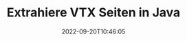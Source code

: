 ---
############################# Static ############################
layout: "auto-gen-merger"
date: 2022-09-20T10:46:05
draft: false
otherformats: mhtml odp ods odt one otp ott pdf pps ppsx ppt pptx rtf tex vdx vsdm

############################# Head ############################
head_title: "Extrahiere VTX Seiten in Java"
head_description: "Extrahieren Sie schnell Seiten aus einer VTX-Datei in Java. Speichern Sie das neue Dokument mit den ausgewählten Seiten mithilfe der Documents Merger API."

############################# Header ############################
title: "Extrahiere VTX Seiten in Java"
description: "Extrahieren Sie VTX-Seiten mit ein paar Zeilen Java-Code."
bg_image: "https://cms.admin.containerize.com/templates/aspose/App_Themes/V3/images/bg/header1.png"
bg_overlay: false
button:
    enable: true
    icon: "fas fa-arrow-down"
    label: "Download kostenlose Testversion"
    link: "https://downloads.groupdocs.com/merger/java"

############################# SubMenu ############################
submenu:
    enable: true

    left:
        img_alt: "GroupDocs.Merger for Java"
        image: "https://cms.admin.containerize.com/templates/groupdocs/images/product-logos/90x90-noborder/groupdocs-merger-java.png"
        product: "GroupDocs.Merger"
        platform: "Java"

    middle:
        button:

            # button loop
            - link: "https://apireference.groupdocs.com/merger/java"
              text: "API-Referenz"

            # button loop
            - link: "https://github.com/groupdocs-merger"
              text: "Codebeispiele"

            # button loop
            - link: "https://products.groupdocs.app/merger/family"
              text: "Live-Demos"

            # button loop
            - link: "https://purchase.groupdocs.com/pricing/merger/java"
              text: "Preisgestaltung"

    right:
        link_download: "https://downloads.groupdocs.com/merger"
        link_learn: "https://docs.groupdocs.com/merger/java"
        link_buy: "https://purchase.groupdocs.com"

############################# About ############################
about:
    enable: true
    title: "Über die GroupDocs.Merger for Java-API"
    content: |
        [GroupDocs.Merger for Java](/de/merger/java/) bietet eine einfache Lösung zum sicheren Zusammenführen und Teilen zwischen einer Vielzahl von Dokumentformaten, einschließlich PDF, Microsoft Office (Word, Excel, PowerPoint , OneNote), OpenDocument, HTML, Bilder und viele andere in Java-Anwendungen. Durch Hinzufügen von nur wenigen Codezeilen können Sie mehrere Dokumentoperationen ausführen, z. B. Verschieben, Entfernen, Drehen, Austauschen, Extrahieren oder Ändern der Ausrichtung von Seiten innerhalb der Dokumente. Die API zum Zusammenführen von Dokumenten unterstützt auch die Vorschau von Dokumentseiten als Bild, um die Dokumentstruktur, die Formatierung und den Inhalt auf der Seite zu analysieren.
        
        GroupDocs.Merger API ist die richtige Wahl für Unternehmenslösungen, die Funktionen zum Extrahieren von Dateiseiten benötigen. Diese APIs werden auf allen wichtigen Betriebssystemen und Plattformen einschließlich J2SE 7.0 (1.7), J2SE 8.0 (1.8), Java 10 gut unterstützt.

############################# Steps ############################
steps:
    enable: true
    title_left: "VTX Dateiseiten in Java extrahieren"
    content_left: |
        [GroupDocs.Merger for Java](/de/merger/java/) macht es Java-Entwicklern leicht, die gewünschten Seiten aus einer VTX-Datei zu extrahieren und als zu speichern eine neue Datei mit den ausgewählten Seiten, indem Sie einige einfache Schritte ausführen.
        
        * Initialisieren Sie **ExtractOptions** mit Seitenzahlen, die im resultierenden Dokument erscheinen sollen.
        * Erstellen Sie eine neue Instanz von **Merger** und übergeben Sie den Pfad des Quelldokuments als Konstruktorparameter.
        * Rufen Sie **extractPages** auf und übergeben Sie das Objekt **ExtractOptions**.
        * Rufen Sie **save** auf und geben Sie den Dateipfad an, um das resultierende Dokument zu speichern.

    title_right: "System Anforderungen"
    content_right: |
        GroupDocs.Merger for Java-APIs werden auf allen wichtigen Plattformen und Betriebssystemen unterstützt. Bevor Sie den folgenden Code ausführen, stellen Sie bitte sicher, dass die folgenden Voraussetzungen auf Ihrem System installiert sind.

        * Betriebssysteme: Microsoft Windows, Linux, MacOS
        * Entwicklungsumgebungen: NetBeans, IntelliJ IDEA, Eclipse
        * Rahmen: J2SE 7.0 (1.7), J2SE 8.0 (1.8), Java 10
        * Laden Sie die neueste Version von GroupDocs.Merger for Java von [Maven](https://repository.groupdocs.com/webapp/#/artifacts/browse/tree/General/repo/com/groupdocs/groupdocs-merger) herunter
         
    code: |
     {{% merger/additional-styles %}}
     {{< merger/code-merger title="So extrahieren Sie VTX-Dateiseiten mit Java-Beispielcode">}}

        ```java    
        // Extrahieren Sie VTX-Dateiseiten mit der GroupDocs.Merger-API
        // Initialisiert die ExtractOptions-Klasse mit ausgewählten Seitenzahlen
        ExtractOptions extractOptions = new ExtractOptions(new int[] { 2, 5 });

        // Merger mit Eingabedokument VTX instanziieren
        Merger merger = new Merger("input.vtx");

        // Rufen Sie die Methode extractPages auf und übergeben Sie ihr das Objekt ExtractOptions
        merger.extractPages(extractOptions);
    
        // Rufen Sie die save-Methode auf, um das Ausgabedokument mit extrahierten Seiten zu speichern
        merger.save("output.vtx");
        ```
     {{< /merger/code-merger >}}

############################# Demos ############################
demos:
    enable: true
    title: "Live-Demos - Extrahieren Sie VTX Seiten online"
    content: |
       Extrahieren Sie jetzt VTX Dateiseiten, indem Sie die Website [GroupDocs.Merger Live Demos](https://products.groupdocs.app/splitter/extract-pages/vtx) besuchen.
       Die Live-Demo hat die folgenden Vorteile.
        
############################# About Formats ############################
about_formats:
    enable: true

############################# More Formats ############################
more_formats:
    enable: true
    title: "Extrahieren Sie Seiten aus anderen Dokumentformaten"
    content: |
        Java dokumentiert Merger & Split API für Dateiformate und Bilder. Extrahieren Sie einige der gängigen Dateiformate wie unten angegeben.

############################# Back to top ###############################
back_to_top:
    enable: true
---